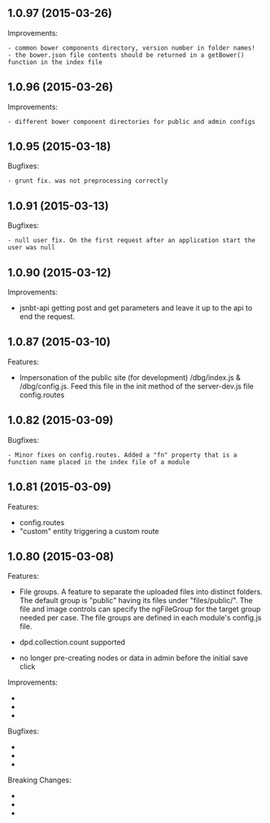 ## 1.0.97 (2015-03-26)

Improvements:
	
	- common bower components directory, version number in folder names!
	- the bower.json file contents should be returned in a getBower() function in the index file

## 1.0.96 (2015-03-26)

Improvements:
	
	- different bower component directories for public and admin configs

## 1.0.95 (2015-03-18)

Bugfixes:
	
	- grunt fix. was not preprocessing correctly

## 1.0.91 (2015-03-13)

Bugfixes:
	
	- null user fix. On the first request after an application start the user was null

## 1.0.90 (2015-03-12)

Improvements:

  - jsnbt-api getting post and get parameters and leave it up to the api to end the request.
	


## 1.0.87 (2015-03-10)

Features:

  - Impersonation of the public site (for development)
	/dbg/index.js & /dbg/config.js. 
	Feed this file in the init method of the server-dev.js file config.routes



## 1.0.82 (2015-03-09)

Bugfixes:

	- Minor fixes on config.routes. Added a "fn" property that is a function name placed in the index file of a module



## 1.0.81 (2015-03-09)

Features:

  - config.routes
  - "custom" entity triggering a custom route



## 1.0.80 (2015-03-08)

Features:

  - File groups. 
	A feature to separate the uploaded files into distinct folders. 
	The default group is "public" having its files under "files/public/". 
	The file and image controls can specify the ngFileGroup for the target group needed per case.
	The file groups are defined in each module's config.js file.

  - dpd.collection.count supported

  - no longer pre-creating nodes or data in admin before the initial save click

 Improvements:

  - 
  - 
  - 

Bugfixes:

  - 
  - 
  - 

Breaking Changes:

  - 
  - 
  - 